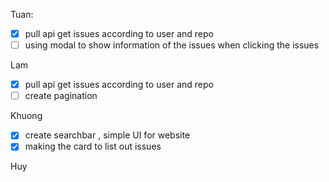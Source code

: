 Tuan:

- [x] pull api get issues according to user and repo
- [ ] using modal to show information of the issues when clicking the issues

Lam

- [x] pull api get issues according to user and repo
- [ ] create pagination

Khuong

- [x] create searchbar , simple UI for website
- [x] making the card to list out issues

Huy
